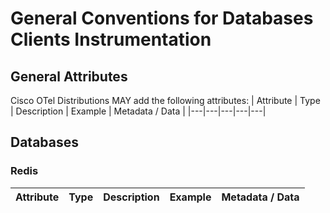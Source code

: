 # General Conventions for Databases Clients Instrumentation

## General Attributes

Cisco OTel Distributions MAY add the following attributes:
| Attribute  | Type | Description  | Example  | Metadata / Data |
|---|---|---|---|---|

## Databases

### Redis

| Attribute  | Type | Description  | Example  | Metadata / Data |
|---|---|---|---|---|
